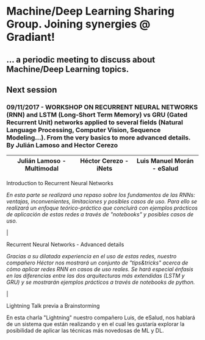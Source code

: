 # Machine/Deep Learning Sharing Group. Joining synergies @ Gradiant!
## ... a periodic meeting to discuss about Machine/Deep Learning topics. 

## Next session

### 09/11/2017 - WORKSHOP ON RECURRENT NEURAL NETWORKS (RNN) and LSTM (Long-Short Term Memory) vs GRU (Gated Recurrent Unit) networks applied to several fields (Natural Language Processing, Computer Vision, Sequence Modeling...). From the very basics to more advanced details. By Julián Lamoso and Hector Cerezo

Julián Lamoso - Multimodal | Héctor Cerezo - iNets | Luis Manuel Morán - eSalud
-------------------------- | --------------------- | --------------------------
Introduction to Recurrent Neural Networks

*En esta parte se realizará una repaso sobre los fundamentos de las RNNs: ventajas, inconvenientes, limitaciones y posibles casos de uso. Para ello se realizará un enfoque teórico-práctico que concluirá con ejemplos prácticos de aplicación de estas redes a través de "notebooks" y posibles casos de uso.*

|  

Recurrent Neural Networks - Advanced details

*Gracias a su dilatada experiencia en el uso de estas redes, nuestro compañero Héctor nos mostrará un conjunto de "tips&tricks" acerca de cómo aplicar redes RNN en casos de uso reales. Se hará especial énfasis en las diferencias entre las dos arquitecturas más extendidas (LSTM y GRU) y se mostrarán ejemplos prácticos a través de notebooks de python.*

|

Lightning Talk previa a Brainstorming

En esta charla "Lightning" nuestro compañero Luis, de eSalud, nos hablará de un sistema que están realizando y en el cual les gustaría explorar la posibilidad de aplicar las técnicas más novedosas de ML y DL.
